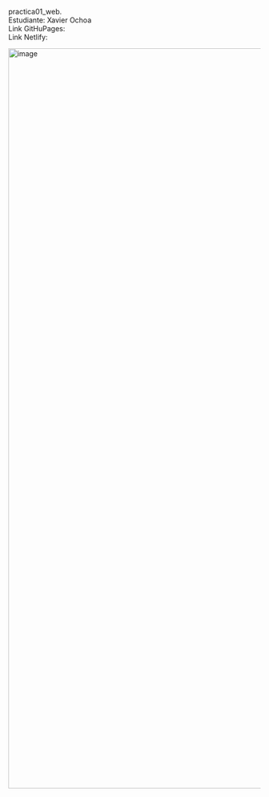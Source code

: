 practica01_web.  
Estudiante: Xavier Ochoa  
Link GitHuPages:  
Link Netlify:  


<img width="1366" height="1477" alt="image" src="https://github.com/user-attachments/assets/ca25cbcc-e152-4be3-9e0a-1a502e04412a" />

